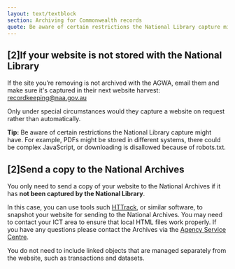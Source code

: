 ```yaml
---
layout: text/textblock
section: Archiving for Commonwealth records
quote: Be aware of certain restrictions the National Library capture might have.
---
```

## [2]If your website is not stored with the National Library
If the site you’re removing is not archived with the AGWA, email them and make sure it's captured in their next website harvest: [recordkeeping@naa.gov.au](mailto:recordkeeping@naa.gov.au)

Only under special circumstances would they capture a website on request rather than automatically.

**Tip:** Be aware of certain restrictions the National Library capture might have. For example, PDFs might be stored in different systems, there could be complex JavaScript, or downloading is disallowed because of robots.txt.

## [2]Send a copy to the National Archives

You only need to send a copy of your website to the National Archives if it has **not been captured by the National Library**.

In this case, you can use tools such [HTTrack](https://www.httrack.com/), or similar software, to snapshot your website for sending to the National Archives.
You may need to contact your ICT area to ensure that local HTML files work properly.
If you have any questions please contact the Archives via the [Agency Service Centre](http://www.naa.gov.au/information-management/support/agency-service-centre/index.aspx).

You do not need to include linked objects that are managed separately from the website, such as transactions and datasets.
